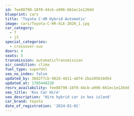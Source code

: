 ```yaml
---
id: fee88790-18f0-44cb-a996-661ec1e126dd
blueprint: cars
title: 'Toyota C-HR Hybrid Automatic'
image: cars/Toyota-C-HR-XLE-2020_1.jpg
car_category:
  - f
  - j3
special_categories:
  - crossover-suv
doors: 4
seats: 5
transmission: automaticTransmission
air_condition: clima
fuel_type: superUnl
seo_no_index: false
updated_by: 38d2f7cb-982d-4d11-a874-2ba105610d54
updated_at: 1705448220
resrv_availability: fee88790-18f0-44cb-a996-661ec1e126dd
seo_title: 'Kos Car Hire'
seo_description: 'Hire hybrid car in kos island'
car_brand: toyota
date_of_registration: '2024-01-01'
---
```

